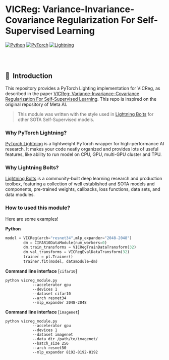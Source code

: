 # VICReg: Variance-Invariance-Covariance Regularization For Self-Supervised Learning



<a href="https://pytorch.org/get-started/locally/"><img alt="Python" src="https://img.shields.io/badge/-Python 3.7--3.9-blue?style=for-the-badge&logo=python&logoColor=white"></a>
<a href="https://pytorch.org/get-started/locally/"><img alt="PyTorch" src="https://img.shields.io/badge/-PyTorch 1.12+-ee4c2c?style=for-the-badge&logo=pytorch&logoColor=white"></a>
<a href="https://pytorchlightning.ai/"><img alt="Lightning" src="https://img.shields.io/badge/-Lightning-792ee5?style=for-the-badge&logo=pytorchlightning&logoColor=white"></a>



</div>
<br><br>



## 📌&nbsp;&nbsp;Introduction
This repository provides a PyTorch Lighting implementation for VICReg, as described in the paper [VICReg: Variance-Invariance-Covariance Regularization For Self-Supervised Learning](https://arxiv.org/pdf/2105.04906.pdf). This repo is inspired on the original repository of Meta AI. 

> This module was written with the style used in [Lightning Bolts](https://www.pytorchlightning.ai/bolts) for other SOTA Self-Supervised models.


### Why PyTorch Lightning?
[PyTorch Lightning](https://github.com/PyTorchLightning/pytorch-lightning) is a lightweight PyTorch wrapper for high-performance AI research.
It makes your code neatly organized and provides lots of useful features, like ability to run model on CPU, GPU, multi-GPU cluster and TPU.

### Why Lightning Bolts?
[Lightning Bolts](https://www.pytorchlightning.ai/bolts)  is a community-built deep learning research and production toolbox, featuring a collection of well established and SOTA models and components, pre-trained weights, callbacks, loss functions, data sets, and data modules.​


### How to used this module?
Here are some examples!

**Python**

```python
model = VICReg(arch="resnet34",mlp_expander="2048-2048")
        dm = CIFAR10DataModule(num_workers=0)
        dm.train_transforms = VICRegTrainDataTransform(32)
        dm.val_transforms = VICRegEvalDataTransform(32)
        trainer = pl.Trainer()
        trainer.fit(model, datamodule=dm)
```

**Command line interface** [`cifar10`]

```
python vicreg_module.py 
            --accelerator gpu
            --devices 1
            --dataset cifar10
            --arch resnet34
            --mlp_expander 2048-2048
```

**Command line interface** [`imagenet`]
    
```
python vicreg_module.py
            --accelerator gpu
            --devices 1
            --dataset imagenet
            --data_dir /path/to/imagenet/
            --batch_size 256
            --arch resnet50
            --mlp_expander 8192-8192-8192
```
<br>